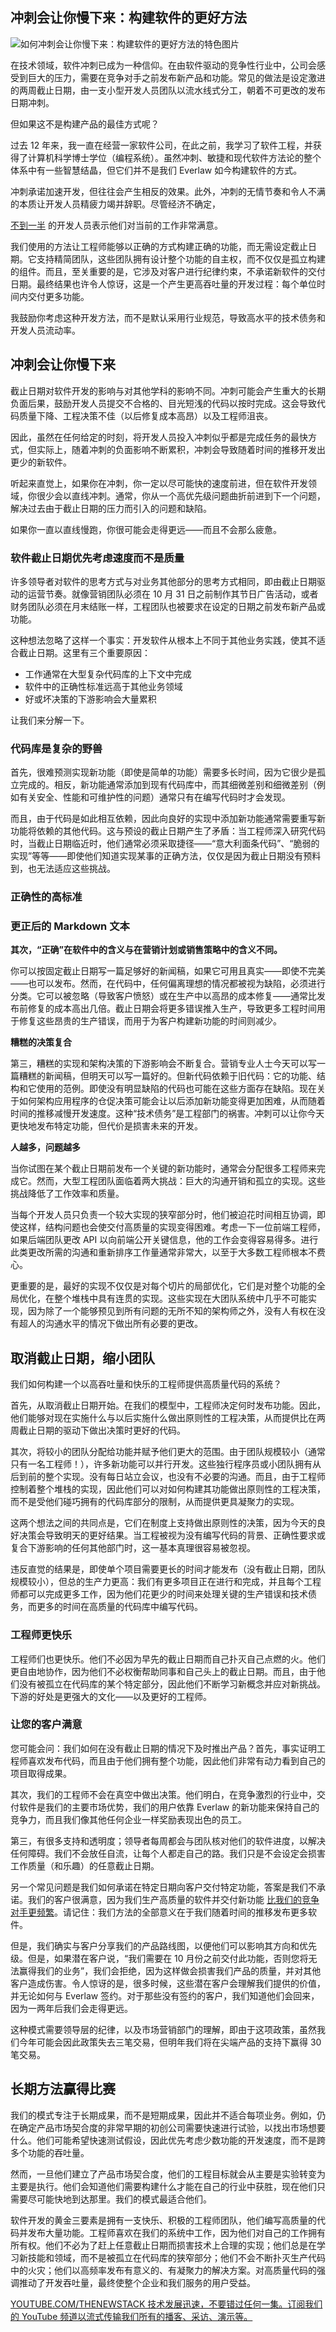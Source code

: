 ## 冲刺会让你慢下来：构建软件的更好方法

![如何冲刺会让你慢下来：构建软件的更好方法的特色图片](https://cdn.thenewstack.io/media/2024/05/e06fbfcf-athletics-3108410_1280-1024x682.jpg)

在技术领域，软件冲刺已成为一种信仰。在由软件驱动的竞争性行业中，公司会感受到巨大的压力，需要在竞争对手之前发布新产品和功能。常见的做法是设定激进的两周截止日期，由一支小型开发人员团队以流水线式分工，朝着不可更改的发布日期冲刺。

但如果这不是构建产品的最佳方式呢？

过去 12 年来，我一直在经营一家软件公司，在此之前，我学习了软件工程，并获得了计算机科学博士学位（编程系统）。虽然冲刺、敏捷和现代软件方法论的整个体系中有一些智慧结晶，但它们并不是我们 Everlaw 如今构建软件的方式。

冲刺承诺加速开发，但往往会产生相反的效果。此外，冲刺的无情节奏和令人不满的本质让开发人员精疲力竭并辞职。尽管经济不确定，

[不到一半](https://www.enterprisedb.com/blog/how-build-employee-satisfaction-edb-open-source-talent-survey-2022) 的开发人员表示他们对当前的工作非常满意。

我们使用的方法让工程师能够以正确的方式构建正确的功能，而无需设定截止日期。它支持精简团队，这些团队拥有设计整个功能的自主权，而不仅仅是孤立构建的组件。而且，至关重要的是，它涉及对客户进行纪律约束，不承诺新软件的交付日期。最终结果也许令人惊讶，这是一个产生更高吞吐量的开发过程：每个单位时间内交付更多功能。

我鼓励你考虑这种开发方法，而不是默认采用行业规范，导致高水平的技术债务和开发人员流动率。

## 冲刺会让你慢下来

截止日期对软件开发的影响与对其他学科的影响不同。冲刺可能会产生重大的长期负面后果，鼓励开发人员提交不合格的、目光短浅的代码以按时完成。这会导致代码质量下降、工程决策不佳（以后修复成本高昂）以及工程师沮丧。

因此，虽然在任何给定的时刻，将开发人员投入冲刺似乎都是完成任务的最快方式，但实际上，随着冲刺的负面影响不断累积，冲刺会导致随着时间的推移开发出更少的新软件。

听起来直觉上，如果你在冲刺，你一定以尽可能快的速度前进，但在软件开发领域，你很少会以直线冲刺。通常，你从一个高优先级问题曲折前进到下一个问题，解决过去由于截止日期的压力而引入的问题和缺陷。

如果你一直以直线慢跑，你很可能会走得更远——而且不会那么疲惫。

### 软件截止日期优先考虑速度而不是质量

许多领导者对软件的思考方式与对业务其他部分的思考方式相同，即由截止日期驱动的运营节奏。就像营销团队必须在 10 月 31 日之前制作其节日广告活动，或者财务团队必须在月末结账一样，工程团队也被要求在设定的日期之前发布新产品或功能。

这种想法忽略了这样一个事实：开发软件从根本上不同于其他业务实践，使其不适合截止日期。这里有三个重要原因：

- 工作通常在大型复杂代码库的上下文中完成
- 软件中的正确性标准远高于其他业务领域
- 好或坏决策的下游影响会大量累积

让我们来分解一下。

### 代码库是复杂的野兽

首先，很难预测实现新功能（即使是简单的功能）需要多长时间，因为它很少是孤立完成的。相反，新功能通常添加到现有代码库中，而其细微差别和细微差别（例如有关安全、性能和可维护性的问题）通常只有在编写代码时才会发现。

而且，由于代码是如此相互依赖，因此向良好的实现中添加新功能通常需要重写新功能将依赖的其他代码。这与预设的截止日期产生了矛盾：当工程师深入研究代码时，当截止日期临近时，他们通常必须采取捷径——“意大利面条代码”、“脆弱的实现”等等——即使他们知道实现某事的正确方法，仅仅是因为截止日期没有预料到，也无法适应这些挑战。

### 正确性的高标准
### 更正后的 Markdown 文本

**其次，“正确”在软件中的含义与在营销计划或销售策略中的含义不同。**

你可以按固定截止日期写一篇足够好的新闻稿，如果它可用且真实——即使不完美——也可以发布。然而，在代码中，任何偏离理想的情况都被视为缺陷，必须进行分类。它可以被忽略（导致客户愤怒）或在生产中以高昂的成本修复——通常比发布前修复的成本高出几倍。截止日期会将更多错误推入生产，导致更多工程时间用于修复这些昂贵的生产错误，而用于为客户构建新功能的时间则减少。

**糟糕的决策复合**

第三，糟糕的实现和架构决策的下游影响会不断复合。营销专业人士今天可以写一篇糟糕的新闻稿，但明天可以写一篇好的。但新代码依赖于旧代码：它的功能、结构和它使用的范例。即使没有明显缺陷的代码也可能在这些方面存在缺陷。现在关于如何架构应用程序的仓促决策可能会让以后添加新功能变得更加困难，从而随着时间的推移减慢开发速度。这种“技术债务”是工程部门的祸害。冲刺可以让你今天更快地发布特定功能，但代价是损害未来的开发。

**人越多，问题越多**

当你试图在某个截止日期前发布一个关键的新功能时，通常会分配很多工程师来完成它。然而，大型工程团队面临着两大挑战：巨大的沟通开销和孤立的实现。这些挑战降低了工作效率和质量。

当每个开发人员只负责一个较大实现的狭窄部分时，他们被迫花时间相互协调，即使这样，结构问题也会使交付高质量的实现变得困难。考虑一下一位前端工程师，如果后端团队更改 API 以向前端公开关键信息，他的工作会变得容易得多。进行此类更改所需的沟通和重新排序工作量通常非常大，以至于大多数工程师根本不费心。

更重要的是，最好的实现不仅仅是对每个切片的局部优化，它们是对整个功能的全局优化，在整个堆栈中具有连贯的实现。这些实现在大团队系统中几乎不可能实现，因为除了一个能够预见到所有问题的无所不知的架构师之外，没有人有权在没有超人的沟通水平的情况下做出所有必要的更改。

## 取消截止日期，缩小团队

我们如何构建一个以高吞吐量和快乐的工程师提供高质量代码的系统？

首先，从取消截止日期开始。在我们的模型中，工程师决定何时发布功能。因此，他们能够对现在实施什么与以后实施什么做出原则性的工程决策，从而提供比在两周截止日期的驱动下做出决策时更好的代码。

其次，将较小的团队分配给功能并赋予他们更大的范围。由于团队规模较小（通常只有一名工程师！），许多新功能可以并行开发。这些独行程序员或小团队拥有从后到前的整个实现。没有每日站立会议，也没有不必要的沟通。而且，由于工程师控制着整个堆栈的实现，因此他们可以对如何构建其功能做出原则性的工程决策，而不是受他们碰巧拥有的代码库部分的限制，从而提供更具凝聚力的实现。

这两个想法之间的共同点是，它们在制度上支持做出原则性的决策，因为今天的良好决策会导致明天的更好结果。当工程被视为没有编写代码的背景、正确性要求或复合下游影响的任何其他部门时，这一基本真理很容易被忽视。

违反直觉的结果是，即使单个项目需要更长的时间才能发布（没有截止日期，团队规模较小），但总的生产力更高：我们有更多项目正在进行和完成，并且每个工程师都可以完成更多工作，因为他们花更少的时间来处理关键的生产错误和技术债务，而更多的时间在高质量的代码库中编写代码。
### 工程师更快乐

工程师们也更快乐。他们不必因为早先的截止日期而自己扑灭自己点燃的火。他们更自由地协作，因为他们不必权衡帮助同事和自己头上的截止日期。而且，由于他们没有被孤立在代码库的某个特定部分，因此他们不断学习新概念并应对新挑战。下游的好处是更强大的文化——以及更好的工程师。

### 让您的客户满意

您可能会问：我们如何在没有截止日期的情况下及时推出产品？首先，事实证明工程师喜欢发布代码，而且由于他们拥有整个功能，因此他们非常有动力看到自己的项目取得成果。

其次，我们的工程师不会在真空中做出决策。他们明白，在竞争激烈的行业中，交付软件是我们的主要市场优势，我们的用户依靠 Everlaw 的新功能来保持自己的竞争力，而且我们像其他任何企业一样奖励表现出色的员工。

第三，有很多支持和透明度；领导者每周都会与团队核对他们的软件进度，以解决任何障碍。我们不会放任自流，让每个人都走自己的路。我们只是不会设定会损害工作质量（和乐趣）的任意截止日期。

另一个常见问题是我们如何承诺在特定日期向客户交付特定功能，答案是我们不承诺。我们的客户很满意，因为我们生产高质量的软件并交付新功能 [比我们的竞争对手更频繁](https://support.everlaw.com/hc/en-us/sections/201109835-Release-Notes)。请记住：我们方法的全部意义在于我们随着时间的推移发布更多软件。

但是，我们确实与客户分享我们的产品路线图，以便他们可以影响其方向和优先级。但是，如果潜在客户说，“我们需要在 10 月份之前交付此功能，否则您将无法赢得我们的业务”，我们会拒绝，因为这样做会损害我们产品的质量，并对其他客户造成伤害。令人惊讶的是，很多时候，这些潜在客户会理解我们提供的价值，并无论如何与 Everlaw 签约。对于那些没有签约的客户，我们知道他们会回来，因为一两年后我们会走得更远。

这种模式需要领导层的纪律，以及市场营销部门的理解，即由于这项政策，虽然我们今年可能会因此政策失去三笔交易，但明年我们将在尖端产品的支持下赢得 30 笔交易。

## 长期方法赢得比赛

我们的模式专注于长期成果，而不是短期成果，因此并不适合每项业务。例如，仍在确定产品市场契合度的非常早期的初创公司需要快速进行试验，以找出市场想要什么。他们可能希望快速测试假设，因此优先考虑少数功能的开发速度，而不是跨多个功能的吞吐量。

然而，一旦他们建立了产品市场契合度，他们的工程目标就会从主要是实验转变为主要是执行。他们会知道他们需要构建什么才能在自己的行业中获胜，现在他们只需要尽可能快地到达那里。我们的模式最适合他们。

软件开发的黄金三要素是拥有一支快乐、积极的工程师团队，他们编写高质量的代码并发布大量功能。工程师喜欢在我们的系统中工作，因为他们对自己的工作拥有所有权。他们不必为了赶上任意截止日期而损害技术上合理的实现；他们总是在学习新技能和领域，而不是被孤立在代码库的狭窄部分；他们不会不断扑灭生产代码中的火灾；他们以高频率发布有意义的、有凝聚力的解决方案。对高质量代码的强调推动了开发吞吐量，最终使整个企业和我们服务的用户受益。

[
YOUTUBE.COM/THENEWSTACK
技术发展迅速，不要错过任何一集。订阅我们的 YouTube
频道以流式传输我们所有的播客、采访、演示等。
](https://youtube.com/thenewstack?sub_confirmation=1)